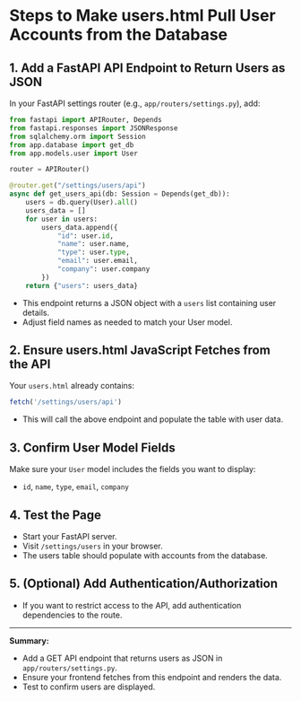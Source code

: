 # Steps to Make users.html Pull User Accounts from the Database

## 1. Add a FastAPI API Endpoint to Return Users as JSON

In your FastAPI settings router (e.g., `app/routers/settings.py`), add:

```python
from fastapi import APIRouter, Depends
from fastapi.responses import JSONResponse
from sqlalchemy.orm import Session
from app.database import get_db
from app.models.user import User

router = APIRouter()

@router.get("/settings/users/api")
async def get_users_api(db: Session = Depends(get_db)):
    users = db.query(User).all()
    users_data = []
    for user in users:
        users_data.append({
            "id": user.id,
            "name": user.name,
            "type": user.type,
            "email": user.email,
            "company": user.company
        })
    return {"users": users_data}
```

- This endpoint returns a JSON object with a `users` list containing user details.
- Adjust field names as needed to match your User model.

## 2. Ensure users.html JavaScript Fetches from the API

Your `users.html` already contains:
```javascript
fetch('/settings/users/api')
```
- This will call the above endpoint and populate the table with user data.

## 3. Confirm User Model Fields

Make sure your `User` model includes the fields you want to display:
- `id`, `name`, `type`, `email`, `company`

## 4. Test the Page

- Start your FastAPI server.
- Visit `/settings/users` in your browser.
- The users table should populate with accounts from the database.

## 5. (Optional) Add Authentication/Authorization

- If you want to restrict access to the API, add authentication dependencies to the route.

---

**Summary:**
- Add a GET API endpoint that returns users as JSON in `app/routers/settings.py`.
- Ensure your frontend fetches from this endpoint and renders the data.
- Test to confirm users are displayed.
